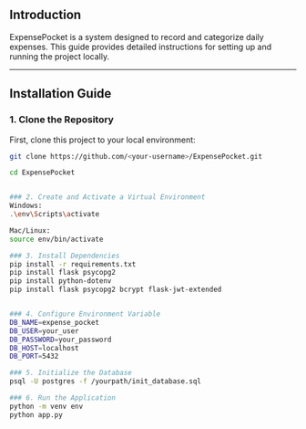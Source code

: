 ## Introduction

ExpensePocket is a system designed to record and categorize daily expenses. This guide provides detailed instructions for setting up and running the project locally.

---

## Installation Guide

### **1. Clone the Repository**

First, clone this project to your local environment:

```bash
git clone https://github.com/<your-username>/ExpensePocket.git

cd ExpensePocket


### 2. Create and Activate a Virtual Environment
Windows:
.\env\Scripts\activate

Mac/Linux:
source env/bin/activate

### 3. Install Dependencies
pip install -r requirements.txt
pip install flask psycopg2
pip install python-dotenv
pip install flask psycopg2 bcrypt flask-jwt-extended


### 4. Configure Environment Variable
DB_NAME=expense_pocket
DB_USER=your_user
DB_PASSWORD=your_password
DB_HOST=localhost
DB_PORT=5432

### 5. Initialize the Database
psql -U postgres -f /yourpath/init_database.sql

### 6. Run the Application
python -m venv env
python app.py

```
